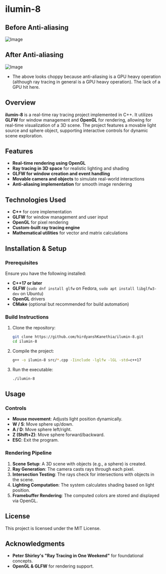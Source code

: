 # ilumin-8

## Before Anti-aliasing
![Image](https://github.com/user-attachments/assets/2841ddd9-dede-439e-808a-dc8b56161f46)

## After Anti-aliasing
![Image](https://github.com/user-attachments/assets/2b4258af-af84-4b20-bd53-52b9581675dc)
- The above looks choppy because anti-aliasing is a GPU heavy operation (although ray tracing in general is a GPU heavy operation). The lack of a GPU hit here.

## Overview
**ilumin-8** is a real-time ray tracing project implemented in C++. It utilizes **GLFW** for window management and **OpenGL** for rendering, allowing for real-time visualization of a 3D scene. The project features a movable light source and sphere object, supporting interactive controls for dynamic scene exploration.

## Features
- **Real-time rendering using OpenGL**
- **Ray tracing in 3D space** for realistic lighting and shading
- **GLFW for window creation and event handling**
- **Movable camera and objects** to simulate real-world interactions
- **Anti-aliasing implementation** for smooth image rendering

## Technologies Used
- **C++** for core implementation
- **GLFW** for window management and user input
- **OpenGL** for pixel rendering
- **Custom-built ray tracing engine**
- **Mathematical utilities** for vector and matrix calculations

## Installation & Setup
### Prerequisites
Ensure you have the following installed:
- **C++17 or later**
- **GLFW** (`sudo dnf install glfw` on Fedora, `sudo apt install libglfw3-dev` on Ubuntu)
- **OpenGL** drivers
- **CMake** (optional but recommended for build automation)

### Build Instructions
1. Clone the repository:
   ```bash
   git clone https://github.com/hirdyanshKanethia/ilumin-8.git
   cd ilumin-8
   ```
2. Compile the project:
   ```bash
   g++ -o ilumin-8 src/*.cpp -Iinclude -lglfw -lGL -std=c++17
   ```
3. Run the executable:
   ```bash
   ./ilumin-8
   ```

## Usage
### Controls
- **Mouse movement**: Adjusts light position dynamically.
- **W / S**: Move sphere up/down.
- **A / D**: Move sphere left/right.
- **Z (Shift+Z)**: Move sphere forward/backward.
- **ESC**: Exit the program.

### Rendering Pipeline
1. **Scene Setup**: A 3D scene with objects (e.g., a sphere) is created.
2. **Ray Generation**: The camera casts rays through each pixel.
3. **Intersection Testing**: The rays check for intersections with objects in the scene.
4. **Lighting Computation**: The system calculates shading based on light position.
5. **Framebuffer Rendering**: The computed colors are stored and displayed via OpenGL.

## License
This project is licensed under the MIT License.

## Acknowledgments
- **Peter Shirley's "Ray Tracing in One Weekend"** for foundational concepts.
- **OpenGL & GLFW** for rendering support.
